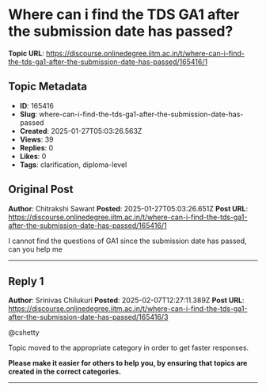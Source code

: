 # Where can i find the TDS GA1 after the submission date has passed?

**Topic URL**: https://discourse.onlinedegree.iitm.ac.in/t/where-can-i-find-the-tds-ga1-after-the-submission-date-has-passed/165416/1

## Topic Metadata
- **ID**: 165416
- **Slug**: where-can-i-find-the-tds-ga1-after-the-submission-date-has-passed
- **Created**: 2025-01-27T05:03:26.563Z
- **Views**: 39
- **Replies**: 0
- **Likes**: 0
- **Tags**: clarification, diploma-level

## Original Post
**Author**: Chitrakshi Sawant
**Posted**: 2025-01-27T05:03:26.651Z
**Post URL**: https://discourse.onlinedegree.iitm.ac.in/t/where-can-i-find-the-tds-ga1-after-the-submission-date-has-passed/165416/1

I cannot find the questions of GA1 since the submission date has passed, can you help me

---

## Reply 1
**Author**: Srinivas Chilukuri
**Posted**: 2025-02-07T12:27:11.389Z
**Post URL**: https://discourse.onlinedegree.iitm.ac.in/t/where-can-i-find-the-tds-ga1-after-the-submission-date-has-passed/165416/3

@cshetty

Topic moved to the appropriate category in order to get faster responses.

**Please make it easier for others to help you, by ensuring that topics are created in the correct categories.**

---
